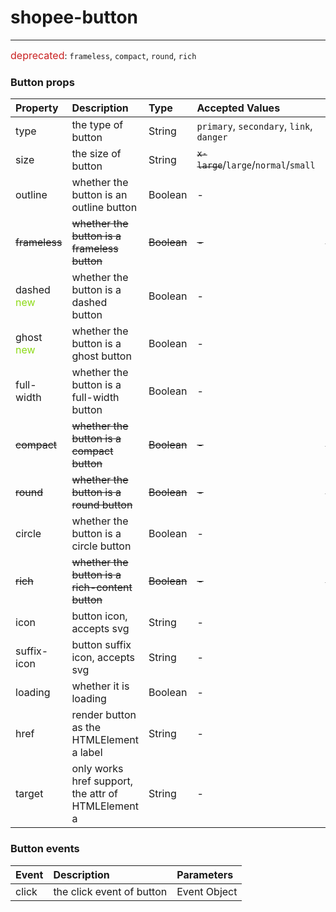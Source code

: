 # shopee-button
---

<font color=#c92222 size=3>deprecated</font>: `frameless`, `compact`, `round`, `rich`

### Button props
| Property | Description | Type | Accepted Values | Default |
|:--|:--|:--|:--|:--|
| type | the type of button | String | `primary`, `secondary`, `link`, `danger` | - |
| size | the size of button | String | ~~`x-large`~~/`large`/`normal`/`small` | `normal` |
| outline | whether the button is an outline button| Boolean | - | `false` |
| ~~frameless~~ | ~~whether the button is a frameless button~~| ~~Boolean~~ | ~~-~~ | ~~`false`~~ |
| dashed <sup><font color=#8dda16 size=3>new</font></sup> | whether the button is a dashed button| Boolean | - | `false` |
| ghost <sup><font color=#8dda16 size=3>new</font></sup> | whether the button is a ghost button| Boolean | - | `false` |
| full-width | whether the button is a full-width button| Boolean | - | `false` |
| ~~compact~~ | ~~whether the button is a compact button~~| ~~Boolean~~ | ~~-~~ | ~~`false`~~ |
| ~~round~~ | ~~whether the button is a round button~~| ~~Boolean~~ | ~~-~~ | ~~`false`~~ |
| circle | whether the button is a circle button| Boolean | - | `false` |
| ~~rich~~ | ~~whether the button is a rich-content button~~| ~~Boolean~~ | ~~-~~ | ~~`false`~~ |
| icon | button icon, accepts svg | String | - | - |
| suffix-icon | button suffix icon, accepts svg | String | - | - |
| loading | whether it is loading | Boolean | - | `false` |
| href | render button as the HTMLElement a label | String | - | - |
| target | only works href support, the attr of HTMLElement a | String | - | - |


### Button events
| Event | Description | Parameters |
|:--|:--|:--|
| click | the click event of button | Event Object |
